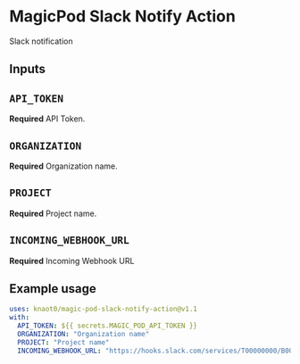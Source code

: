 # MagicPod Slack Notify Action

Slack notification

## Inputs

## `API_TOKEN`

**Required** API Token.

## `ORGANIZATION`

**Required** Organization name.

## `PROJECT`

**Required** Project name.

## `INCOMING_WEBHOOK_URL`

**Required** Incoming Webhook URL

## Example usage

```yml
uses: knaot0/magic-pod-slack-notify-action@v1.1
with:
  API_TOKEN: ${{ secrets.MAGIC_POD_API_TOKEN }}
  ORGANIZATION: "Organization name"
  PROJECT: "Project name"
  INCOMING_WEBHOOK_URL: "https://hooks.slack.com/services/T00000000/B00000000/XXXXXXXXXXXXXXXXXXXXXXXX"
```
